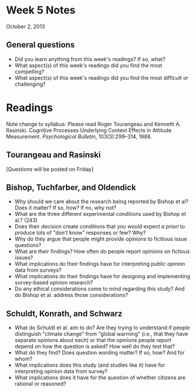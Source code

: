 # Week 5 Notes #
October 2, 2013

## General questions ##
* Did you learn anything from this week's readings? If so, what?
* What aspect(s) of this week's readings did you find the most compelling?
* What aspect(s) of this week's readings did you find the most difficult or challenging?


# Readings #

Note change to syllabus: Please read Roger Tourangeau and Kenneth A. Rasinski. Cognitive Processes Underlying Context
Effects in Attitude Measurement. *Psychological Bulletin*, 103(3):299–314, 1988.

## Tourangeau and Rasinski ##
[Questions will be posted on Friday]


## Bishop, Tuchfarber, and Oldendick ##
* Why should we care about the research being reported by Bishop et al? Does it matter? If so, how? If no, why not?
* What are the three different experimental conditions used by Bishop et al.? (243)
* Does their decision create conditions that you would expect *a priori* to produce lots of "don't know" responses or few? Why?
* Why do they argue that people might provide opinions to ficitious issue questions?
* What are their findings? How often do people report opinions on fictious issues?
* What implications do their findings have for interpreting public opinion data from surveys?
* What implications do their findings have for designing and implementing survey-based opinion research?
* Do any ethical considerations come to mind regarding this study? And do Bishop et al. address those considerations?


## Schuldt, Konrath, and Schwarz ##

* What do Schuldt et al. aim to do? Are they trying to understand if people distinguish "climate change" from "global warming" (i.e., that they have separate opinions about each) or that the opinions people *report* depend on how the question is asked? How well do they test that?
* What do they find? Does question wording matter? If so, how? And for whom?
* What implications does this study (and studies like it) have for interpreting opinion data from survey?
* What implications does it have for the question of whether citizens are rational or reasoned?
